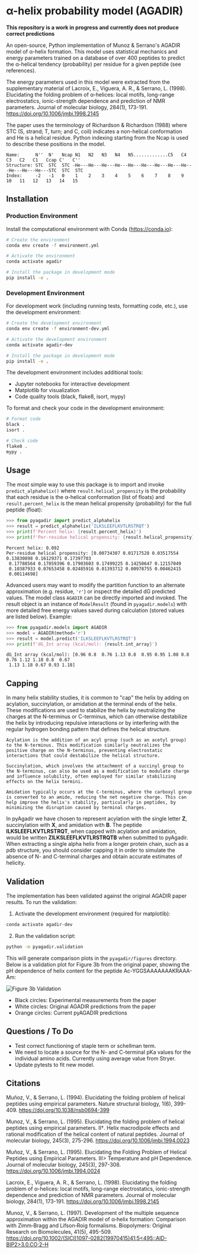# α-helix probability model (AGADIR)

**This repository is a work in progress and currently does not produce correct predictions**

An open-source, Python implementation of Munoz & Serrano's AGADIR model of α-helix formation. This model uses statistical mechanics and energy parameters trained on a database of over 400 peptides to predict the α-helical tendency (probability) per residue for a given peptide (see references).

The energy parameters used in this model were extracted from the supplementary material of Lacroix, E., Viguera, A. R., & Serrano, L. (1998). Elucidating the folding problem of α-helices: local motifs, long-range electrostatics, ionic-strength dependence and prediction of NMR parameters. Journal of molecular biology, 284(1), 173-191. https://doi.org/10.1006/jmbi.1998.2145

The paper uses the terminology of Richardson & Richardson (1988) where STC (S, strand; T, turn; and C, coil) indicates a non-helical conformation and He is a helical residue. Python indexing starting from the Ncap is used to describe these positions in the model.
```text
Name:      N''  N'   Ncap N1   N2   N3   N4   N5.............C5   C4   C3   C2   C1   Ccap C'   C''  
Structure: STC  STC  STC -He---He---He---He---He---He---He---He---He---He---He---He---STC  STC  STC
Index:     -2   -1   0    1    2    3    4    5    6    7    8    9    10   11   12   13   14   15
```

## Installation

### Production Environment

Install the computational environment with Conda (https://conda.io):

```bash
# Create the environment
conda env create -f environment.yml

# Activate the environment
conda activate agadir

# Install the package in development mode
pip install -e .
```

### Development Environment

For development work (including running tests, formatting code, etc.), use the development environment:

```bash
# Create the development environment
conda env create -f environment-dev.yml

# Activate the development environment
conda activate agadir-dev

# Install the package in development mode
pip install -e .
```

The development environment includes additional tools:
- Jupyter notebooks for interactive development
- Matplotlib for visualization
- Code quality tools (black, flake8, isort, mypy)

To format and check your code in the development environment:
```bash
# Format code
black .
isort .

# Check code
flake8 .
mypy .
```

## Usage

The most simple way to use this package is to import and invoke `predict_alphahelix()` where `result.helical_propensity` is the probability that each residue is the α-helical conformation (list of floats) and `result.percent_helix` is the mean helical propensity (probability) for the full peptide (float):
```python
>>> from pyagadir import predict_alphahelix
>>> result = predict_alphahelix('ILKSLEEFLKVTLRSTRQT')
>>> print(f'Percent helix: {result.percent_helix}')
>>> print(f'Per-residue helical propensity: {result.helical_propensity}')
```
```
Percent helix: 0.092
Per-residue helical propensity: [0.00734307 0.01717528 0.03517554 0.13830898 0.16129371 0.17397703
 0.17788564 0.17859396 0.17903603 0.17499225 0.14250647 0.12157049
 0.10387933 0.07653458 0.02485916 0.01393712 0.00978755 0.00462415
 0.00114698]
```

Advanced users may want to modify the partition function to an alternate approximation (e.g. residue, `'r'`) or inspect the detailed dG predicted values. The model class `AGADIR` can be directly imported and invoked. The result object is an instance of `ModelResult` (found in `pyagadir.models`) with more detailed free energy values saved during calculation (stored values are listed below). Example:
```python
>>> from pyagadir.models import AGADIR
>>> model = AGADIR(method='r')
>>> result = model.predict('ILKSLEEFLKVTLRSTRQT')
>>> print(f'dG_Int array (kcal/mol): {result.int_array}')
```
```
dG_Int array (kcal/mol): [0.96 0.8  0.76 1.13 0.8  0.95 0.95 1.08 0.8  0.76 1.12 1.18 0.8  0.67
 1.13 1.18 0.67 0.93 1.18]
```

## Capping
In many helix stability studies, it is common to "cap" the helix by adding on acylation, succinylation, or amidation at the terminal ends of the helix. These modifications are used to stabilize the helix by neutralizing the charges at the N-terminus or C-terminus, which can otherwise destabilize the helix by introducing repulsive interactions or by interfering with the regular hydrogen bonding pattern that defines the helical structure.

    Acylation is the addition of an acyl group (such as an acetyl group) to the N-terminus. This modification similarly neutralizes the positive charge on the N-terminus, preventing electrostatic interactions that could destabilize the helical structure.

    Succinylation, which involves the attachment of a succinyl group to the N-terminus, can also be used as a modification to modulate charge and influence solubility, often employed for similar stabilizing effects on the helix termini.

    Amidation typically occurs at the C-terminus, where the carboxyl group is converted to an amide, reducing the net negative charge. This can help improve the helix's stability, particularly in peptides, by minimizing the disruption caused by terminal charges.

In pyAgadir we have chosen to represent acylation with the single letter **Z**, succinylation with **X**, and amidation with **B**. The peptide **ILKSLEEFLKVTLRSTRQT**, when capped with acylation and amidation, would be written **ZILKSLEEFLKVTLRSTRQTB** when submitted to pyAgadir. When extracting a single alpha helix from a longer protein chain, such as a pdb structure, you should consider capping it in order to simulate the absence of N- and C-terminal charges and obtain accurate estimates of helicity.

## Validation

The implementation has been validated against the original AGADIR paper results. To run the validation:

1. Activate the development environment (required for matplotlib):
```bash
conda activate agadir-dev
```

2. Run the validation script:
```bash
python -m pyagadir.validation
```

This will generate comparison plots in the `pyagadir/figures` directory. Below is a validation plot for Figure 3b from the original paper, showing the pH dependence of helix content for the peptide Ac-YGGSAAAAAAAKRAAA-Am:

![Figure 3b Validation](pyagadir/figures/figure_3b.png)

- Black circles: Experimental measurements from the paper
- White circles: Original AGADIR predictions from the paper
- Orange circles: Current pyAGADIR predictions


## Questions / To Do

* Test correct functioning of staple term or schellman term.
* We need to locate a source for the N- and C-terminal pKa values for the individual amino acids. Currently using average value from Stryer.
* Update pytests to fit new model.


## Citations

Muñoz, V., & Serrano, L. (1994). Elucidating the folding problem of helical peptides using empirical parameters. Nature structural biology, 1(6), 399-409. https://doi.org/10.1038/nsb0694-399

Munoz, V., & Serrano, L. (1995). Elucidating the folding problem of helical peptides using empirical parameters. II†. Helix macrodipole effects and rational modification of the helical content of natural peptides. Journal of molecular biology, 245(3), 275-296. https://doi.org/10.1006/jmbi.1994.0023

Muñoz, V., & Serrano, L. (1995). Elucidating the Folding Problem of Helical Peptides using Empirical Parameters. III> Temperature and pH Dependence. Journal of molecular biology, 245(3), 297-308. https://doi.org/10.1006/jmbi.1994.0024

Lacroix, E., Viguera, A. R., & Serrano, L. (1998). Elucidating the folding problem of α-helices: local motifs, long-range electrostatics, ionic-strength dependence and prediction of NMR parameters. Journal of molecular biology, 284(1), 173-191. https://doi.org/10.1006/jmbi.1998.2145

Munoz, V., & Serrano, L. (1997). Development of the multiple sequence approximation within the AGADIR model of α‐helix formation: Comparison with Zimm‐Bragg and Lifson‐Roig formalisms. Biopolymers: Original Research on Biomolecules, 41(5), 495-509. [https://doi.org/10.1002/(SICI)1097-0282(19970415)41:5<495::AID-BIP2>3.0.CO;2-H](https://doi.org/10.1002/(SICI)1097-0282(19970415)41:5<495::AID-BIP2>3.0.CO;2-H)

